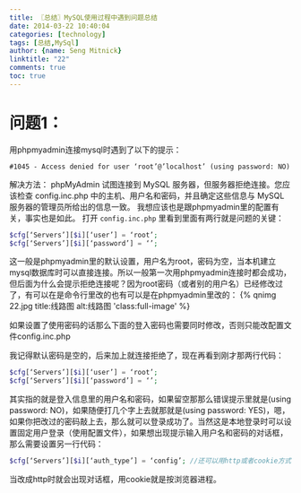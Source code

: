 ```yaml
---
title: 〖总结〗MySQL使用过程中遇到问题总结
date: 2014-03-22 10:40:04
categories: [technology]
tags: [总结,MySql]
author: {name: Seng Mitnick}
linktitle: "22"
comments: true
toc: true
---
```

# 问题1：
用phpmyadmin连接mysql时遇到了以下的提示：
~~~ shell
#1045 - Access denied for user ‘root’@’localhost’ (using password: NO)
~~~
解决方法： <!--more-->
phpMyAdmin 试图连接到 MySQL 服务器，但服务器拒绝连接。您应该检查 config.inc.php 中的主机、用户名和密码，并且确定这些信息与 MySQL 服务器的管理员所给出的信息一致。
我想应该也是跟phpmyadmin里的配置有关，事实也是如此。
打开 `config.inc.php` 里看到里面有两行就是问题的关键：
~~~ php
$cfg[‘Servers’][$i][‘user’] = ‘root’;
$cfg[‘Servers’][$i][‘password’] = ‘’;
~~~
这一般是phpmyadmin里的默认设置，用户名为root，密码为空，当本机建立mysql数据库时可以直接连接。所以一般第一次用phpmyadmin连接时都会成功，但后面为什么会提示拒绝连接呢？因为root密码（或者别的用户名）已经修改过了，有可以在是命令行里改的也有可以是在phpmyadmin里改的：
{% qnimg 22.jpg title:线路图 alt:线路图 'class:full-image' %}

如果设置了使用密码的话那么下面的登入密码也需要同时修改，否则只能改配置文件config.inc.php

我记得默认密码是空的，后来加上就连接拒绝了，现在再看到刚才那两行代码：
~~~ php
$cfg[‘Servers’][$i][‘user’] = ‘root’;
$cfg[‘Servers’][$i][‘password’] = ‘’;
~~~
其实指的就是登入信息里的用户名和密码，如果留空那那么错误提示里就是(using password: NO)，如果随便打几个字上去就那就是(using password: YES)，嗯，如果你把改过的密码敲上去，那么就可以登录成功了。当然这是本地登录时可以设置固定用户登录（使用配置文件），如果想出现提示输入用户名和密码的对话框，那么需要设置另一行代码：
~~~ php
$cfg[‘Servers’][$i][‘auth_type’] = ‘config’; //还可以用http或者cookie方式
~~~
当改成http时就会出现对话框，用cookie就是按浏览器进程。

